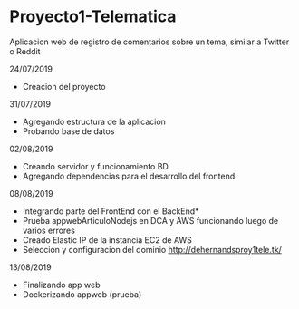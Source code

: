 # Proyecto1-Telematica
Aplicacion web de registro de comentarios sobre un tema, similar a Twitter o Reddit

24/07/2019 
- Creacion del proyecto

31/07/2019 
- Agregando estructura de la aplicacion
- Probando base de datos

02/08/2019 
- Creando servidor y funcionamiento BD
- Agregando dependencias para el desarrollo del frontend

08/08/2019 
- Integrando parte del FrontEnd con el BackEnd*
- Prueba appwebArticuloNodejs en DCA y AWS funcionando luego de varios errores
- Creado Elastic IP de la instancia EC2 de AWS
- Seleccion y configuracion del dominio http://dehernandsproy1tele.tk/

13/08/2019 
- Finalizando app web 
- Dockerizando appweb (prueba)
